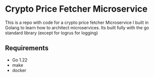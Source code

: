 # Crypto Price Fetcher Microservice

This is a repo with code for a crypto price fetcher Microservice I built in Golang to learn how to architect microservices. Its built fully with the go standard library (except for logrus for logging)

## Requirements

- Go 1.22
- make
- docker
